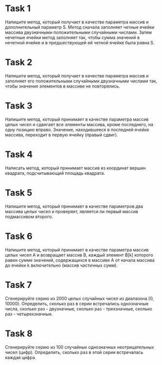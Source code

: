 # Task 1
Напишите метод, который получает в качестве параметра массив и дополнительный параметр S. Метод сначала заполняет четные ячейки массива двузначными положительными случайными числами. Затем нечетные ячейки метод заполняет так, чтобы сумма значений в нечетной ячейке и в предшествующей ей четной ячейке была равна S.

# Task 2
Напишите метод, который получает в качестве параметра массив и заполняет его положительными случайными двузначными числами так, чтобы значения элементов в массиве не повторялись.

# Task 3
Напишите метод, который принимает в качестве параметра массив целых чисел и сдвигает все элементы массива, кроме последнего, на одну позицию вправо. Значение, находившееся в последней ячейке массива, переходит в первую ячейку (правый сдвиг).

# Task 4
Написать метод, который принимает массив из координат вершин квадрата,
подсчитывающий площадь квадрата.

# Task 5
Напишите метод, который принимает в качестве параметров два массива целых чисел и проверяет, является ли первый массив подмассивом второго.

# Task 6
Напишите метод, который принимает в качестве параметра массив целых чисел А и возвращает массив В, каждый элемент B[k] которого равен сумме значений, содержащихся в массиве А от начала массива до ячейки k включительно (массив частичных сумм).

# Task 7
Сгенерируйте серию из 2000 целых случайных чисел из диапазона [0, 10000). Определить, сколько раз в серии встречались однозначные числа, сколько раз - двузначные, сколько раз - трехзначные, сколько раз - четырехзначные.

# Task 8
Сгенерируйте серию из 100 случайных однозначных неотрицательных чисел (цифр). Определить, сколько раз в этой серии встречалась каждая цифра.
